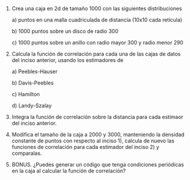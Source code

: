 1. Crea una caja en 2d de tamaño 1000 con las siguientes distribuciones
 
    a) puntos en una malla cuadriculada de distancia (10x10 cada retícula)
  
    b) 1000 puntos sobre un disco de radio 300
  
    c) 1000 puntos sobre un anillo con radio mayor 300 y radio menor 290 

2. Calcula la función de correlación para cada una de las cajas de datos del inciso anterior, usando los estimadores de

    a) Peebles-Hauser
  
    b) Davis-Peebles
  
    c) Hamilton
    
    d) Landy-Szalay

3. Integra la función de correlación sobre la distancia para cada estimaor del inciso anterior.

4. Modifica el tamaño de la caja a 2000 y 3000, manteniendo la densidad constante de puntos con respecto al inciso 1), calcula 
de nuevo las funciones de correlación para cada estimador del inciso 2) y comparalas.

5. BONUS. ¿Puedes generar un código que tenga condiciones periódicas en la caja al calcular la función de correlación?
